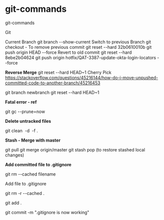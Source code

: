 # git-commands
git-commands

Git


Current Branch	git branch --show-current
Switch to previous Branch	git checkout -
To remove previous commit	git reset --hard 32b0610010b
git push origin HEAD --force
Revert to old commit	git reset --hard 8ebe2b04624
git push origin hotfix/QAT-3387-update-okta-login-locators --force

**Reverse Merge**
	git reset --hard HEAD~1
Cherry Pick	https://stackoverflow.com/questions/45216144/how-do-i-move-unpushed-committed-code-to-another-branch/45216453

git branch newbranch
git reset --hard HEAD~1


**Fatal error - ref**

git gc --prune=now


**Delete untracked files**	

git clean  -d  -f .

**Stash - Merge with master** 

git pull
git merge origin/master
git stash pop (to restore stashed local changes)


**Add committed file to .gitignore**	

git rm --cached filename

Add file to .gitignore

git rm -r --cached .

git add .

git commit -m ".gitignore is now working"
	
